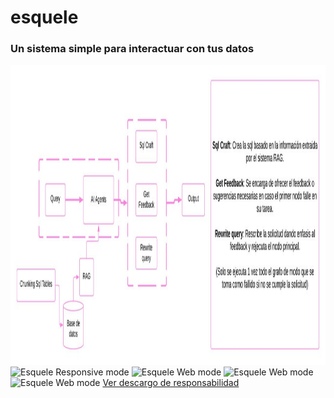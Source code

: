 # esquele

### Un sistema simple para interactuar con tus datos

<img src="./assets/esquele.jpg" width="auto" height="480px" alt="Esquele Grapho Image" />

<img src="./assets/public/image-1.png" width="auto" h="480px" alt="Esquele Responsive mode" />

<img src="./assets/public/image-2.png" width="auto" h="480px" alt="Esquele Web mode" />
<img src="./assets/public/image-3.png" width="auto" h="480px" alt="Esquele Web mode" />
<img src="./assets/public/image-4.png" width="auto" h="480px" alt="Esquele Web mode" />

<a href="./assets/DISCLAIMER.md" title="Dislaimer">
Ver descargo de responsabilidad
</a>
